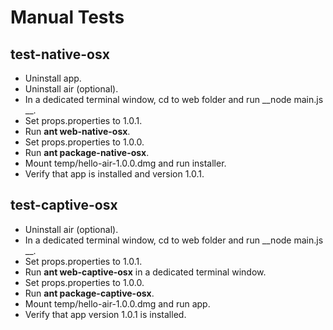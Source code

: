 # Manual Tests

## test-native-osx

- Uninstall app. 
- Uninstall air (optional).
- In a dedicated terminal window, cd to web folder and run __node main.js __.
- Set props.properties to 1.0.1.
- Run __ant web-native-osx__.
- Set props.properties to 1.0.0.
- Run __ant package-native-osx__.
- Mount temp/hello-air-1.0.0.dmg and run installer.
- Verify that app is installed and version 1.0.1.

## test-captive-osx

- Uninstall air (optional).
- In a dedicated terminal window, cd to web folder and run __node main.js __.
- Set props.properties to 1.0.1.
- Run __ant web-captive-osx__ in a dedicated terminal window.
- Set props.properties to 1.0.0.
- Run __ant package-captive-osx__.
- Mount temp/hello-air-1.0.0.dmg and run app.
- Verify that app version 1.0.1 is installed.

